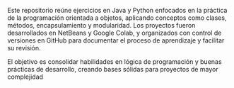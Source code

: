 Este repositorio reúne ejercicios en Java y Python enfocados en la práctica de la programación orientada a objetos, aplicando conceptos como clases, métodos, encapsulamiento y modularidad. Los proyectos fueron desarrollados en NetBeans y Google Colab, y organizados con control de versiones en GitHub para documentar el proceso de aprendizaje y facilitar su revisión.

El objetivo es consolidar habilidades en lógica de programación y buenas prácticas de desarrollo, creando bases sólidas para proyectos de mayor complejidad
